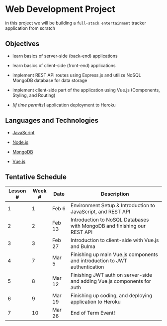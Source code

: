 # Web Development Project

in this project we will be building a ```full-stack entertainment``` tracker application from scratch

## Objectives

* learn basics of server-side (back-end) applications

* learn basics of client-side (front-end) applications

* implement REST API routes using Express.js and utilize NoSQL MongoDB database for data storage

* implement client-side part of the application using Vue.js (Components, Styling, and Routing)

* *[if time permits]* application deployment to Heroku

## Languages and Technologies

* [JavaScript](https://developer.mozilla.org/en-US/docs/Web/JavaScript)

* [Node.js](https://www.nodejs.org)
  
* [MongoDB](https://www.mongodb.com/)
  
* [Vue.js](https://vuejs.org/)

## Tentative Schedule

| Lesson # | Week # | Date          | Description                                                                |
| -------- | ------ | ------------- | ---------------------------------------------------------------------------|
| 1        | 1      | Feb 6         | Environment Setup & Introduction to JavaScript, and REST API               |
| 2        | 2      | Feb 13        | Introduction to NoSQL Databases with MongoDB and finishing our REST API    |
| 3        | 3      | Feb 27        | Introduction to client-side with Vue.js and Bulma                          |
| 4        | 7      | Mar 5         | Finishing up main Vue.js components and introduction to JWT authentication |
| 5        | 8      | Mar 12        | Finishing JWT auth on server-side and adding Vue.js components for auth    |
| 6        | 9      | Mar 19        | Finishing up coding, and deploying application to Heroku                   |
| 7        | 10     | Mar 26        | End of Term Event!                                                         |
